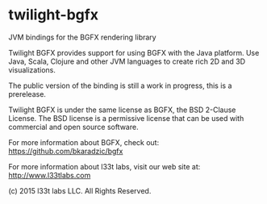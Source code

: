# twilight-bgfx
JVM bindings for the BGFX rendering library

Twilight BGFX provides support for using BGFX with the Java platform. Use Java, Scala, Clojure and other JVM languages to create rich 2D and 3D visualizations. 

The public version of the binding is still a work in progress, this is a prerelease.

Twilight BGFX is under the same license as BGFX, the BSD 2-Clause License. The BSD license
is a permissive license that can be used with commercial and open source software.

For more information about BGFX, check out: https://github.com/bkaradzic/bgfx

For more information about l33t labs, visit our web site at: http://www.l33tlabs.com

(c) 2015 l33t labs LLC. All Rights Reserved.
